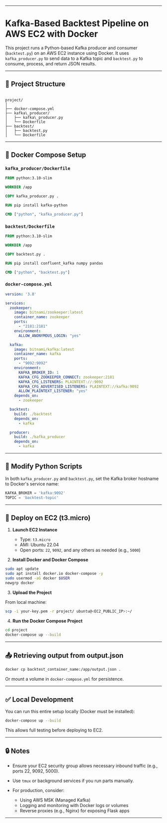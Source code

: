 *****
# Kafka-Based Backtest Pipeline on AWS EC2 with Docker

This project runs a Python-based Kafka producer and consumer (`backtest.py`) on an AWS EC2 instance using Docker. It uses `kafka_producer.py` to send data to a Kafka topic and `backtest.py` to consume, process, and return JSON results.

---

## 📁 Project Structure

```

project/
│
├── docker-compose.yml
├── kafka\_producer/
│   ├── kafka\_producer.py
│   └── Dockerfile
├── backtest/
│   ├── backtest.py
│   └── Dockerfile

````

---

## 🐳 Docker Compose Setup

### `kafka_producer/Dockerfile`

```dockerfile
FROM python:3.10-slim

WORKDIR /app

COPY kafka_producer.py .

RUN pip install kafka-python

CMD ["python", "kafka_producer.py"]
````

### `backtest/Dockerfile`

```dockerfile
FROM python:3.10-slim

WORKDIR /app

COPY backtest.py .

RUN pip install confluent_kafka numpy pandas

CMD ["python", "backtest.py"]
```

### `docker-compose.yml`

```yaml
version: '3.8'

services:
  zookeeper:
    image: bitnami/zookeeper:latest
    container_name: zookeeper
    ports:
      - "2181:2181"
    environment:
      ALLOW_ANONYMOUS_LOGIN: "yes"

  kafka:
    image: bitnami/kafka:latest
    container_name: kafka
    ports:
      - "9092:9092"
    environment:
      KAFKA_BROKER_ID: 1
      KAFKA_CFG_ZOOKEEPER_CONNECT: zookeeper:2181
      KAFKA_CFG_LISTENERS: PLAINTEXT://:9092
      KAFKA_CFG_ADVERTISED_LISTENERS: PLAINTEXT://kafka:9092
      ALLOW_PLAINTEXT_LISTENER: "yes"
    depends_on:
      - zookeeper

  backtest:
    build: ./backtest
    depends_on:
      - kafka

  producer:
    build: ./kafka_producer
    depends_on:
      - kafka
```

---

## 🔧 Modify Python Scripts

In both `kafka_producer.py` and `backtest.py`, set the Kafka broker hostname to Docker's service name:

```python
KAFKA_BROKER = 'kafka:9092'
TOPIC = 'backtest-topic'
```

---

## 🚀 Deploy on EC2 (t3.micro)

1. **Launch EC2 Instance**

   * Type: `t3.micro`
   * AMI: Ubuntu 22.04
   * Open ports: `22`, `9092`, and any others as needed (e.g., `5000`)

2. **Install Docker and Docker Compose**

```bash
sudo apt update
sudo apt install docker.io docker-compose -y
sudo usermod -aG docker $USER
newgrp docker
```

3. **Upload the Project**

From local machine:

```bash
scp -i your-key.pem -r project/ ubuntu@<EC2_PUBLIC_IP>:~/
```

4. **Run the Docker Compose Project**

```bash
cd project
docker-compose up --build
```

---

## 📤 Retrieving output from output.json

```bash
docker cp backtest_container_name:/app/output.json .
```

Or mount a volume in `docker-compose.yml` for persistence.

---

## ✅ Local Development

You can run this entire setup locally (Docker must be installed):

```bash
docker-compose up --build
```

This allows full testing before deploying to EC2.

---

## 🔒 Notes

* Ensure your EC2 security group allows necessary inbound traffic (e.g., ports 22, 9092, 5000).
* Use `tmux` or background services if you run parts manually.
* For production, consider:

  * Using AWS MSK (Managed Kafka)
  * Logging and monitoring with Docker logs or volumes
  * Reverse proxies (e.g., Nginx) for exposing Flask apps

---
